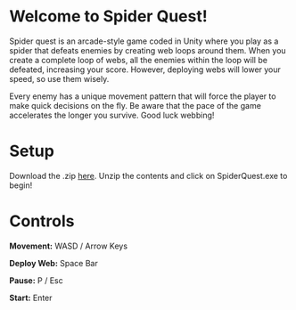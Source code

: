 # Welcome to Spider Quest!

Spider quest is an arcade-style game coded in Unity where you play as a spider that defeats enemies by creating web loops around them. When you create a complete loop of webs, all the enemies within the loop will be defeated, increasing your score. However, deploying webs will lower your speed, so use them wisely.

Every enemy has a unique movement pattern that will force the player to make quick decisions on the fly. Be aware that the pace of the game accelerates the longer you survive. Good luck webbing!

# Setup

Download the .zip [here](https://minhaskamal.github.io/DownGit/#/home?url=https://github.com/leedylanrobert/web-game/blob/master/SpiderQuest.exe). Unzip the contents and click on SpiderQuest.exe to begin!

# Controls

**Movement:**
WASD / Arrow Keys

**Deploy Web:**
Space Bar

**Pause:**
P / Esc

**Start:**
Enter





